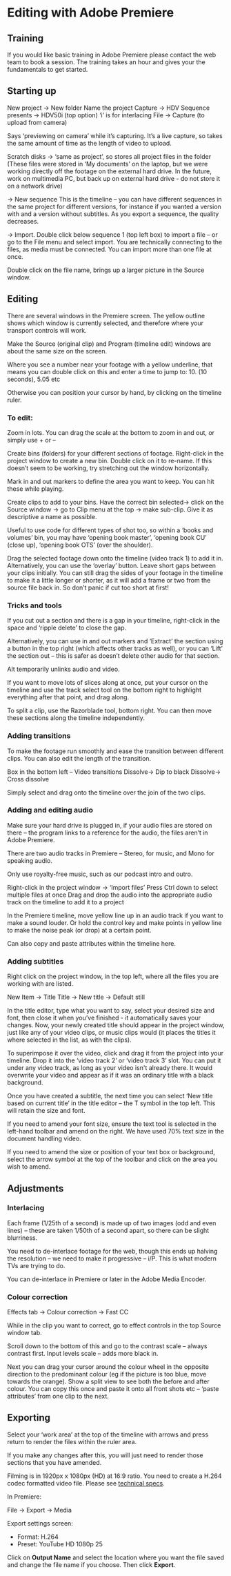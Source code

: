 # Editing with Adobe Premiere

## Training

If you would like basic training in Adobe Premiere please contact the web team to book a session. The training takes an hour and gives your the fundamentals to get started.

## Starting up

New project → New folder
Name the project
Capture → HDV 
Sequence presents →  HDV50i (top option) ‘i’ is for interlacing	
File → Capture (to upload from camera)

Says ‘previewing on camera’ while it’s capturing. It’s a live capture, so takes the same amount of time as the length of video to upload. 

Scratch disks → ‘same as project’, so stores all project files in the folder
(These files were stored in ‘My documents’ on the laptop, but we were working directly off the footage on the external hard drive. In the future, work on multimedia PC, but back up on external hard drive - do not store it on a network drive)

→ New sequence This is the timeline – you can have different sequences in the same project for different versions, for instance if you wanted a version with and a version without subtitles. 
As you export a sequence, the quality decreases.

→ Import. Double click below sequence 1 (top left box) to import a file – or go to the File menu and select import. You are technically connecting to the files, as media must be connected.  You can import more than one file at once. 

Double click on the file name, brings up a larger picture in the Source window. 

## Editing 

There are several windows in the Premiere screen. The yellow outline shows which window is currently selected, and therefore where your transport controls will work. 

Make the Source (original clip) and Program (timeline edit) windows are about the same size on the screen. 

Where you see a number near your footage with a yellow underline, that means you can double click on this and enter a time to jump to: 
10. (10 seconds), 5.05 etc

Otherwise you can position your cursor by hand, by clicking on the timeline ruler.

### To edit:

Zoom in lots. You can drag the scale at the bottom to zoom in and out, or simply use + or –

Create bins (folders) for your different sections of footage. Right-click in the project window to create a new bin. Double click on it to re-name. If this doesn’t seem to be working, try stretching out the window horizontally. 

Mark in and out markers to define the area you want to keep. You can hit these while playing. 

Create clips to add to your bins. Have the correct bin selected→ click on the Source window → go to Clip menu at the top → make sub-clip. Give it as descriptive a name as possible. 

Useful to use code for different types of shot too, so within a ‘books and volumes’ bin, you may have ‘opening book master’, ‘opening book CU’ (close up), ‘opening book OTS’ (over the shoulder).

Drag the selected footage down onto the timeline (video track 1) to add it in. Alternatively, you can use the ‘overlay’ button. Leave short gaps between your clips initially. You can still drag the sides of your footage in the timeline to make it a little longer or shorter, as it will add a frame or two from the source file back in. So don’t panic if cut too short at first! 

### Tricks and tools

If you cut out a section and there is a gap in your timeline, right-click in the space and ‘ripple delete’ to close the gap. 

Alternatively, you can use in and out markers and ‘Extract’ the section using a button in the top right (which affects other tracks as well), or you can ‘Lift’ the section out – this is safer as doesn’t delete other audio for that section. 

Alt temporarily unlinks audio and video. 

If you want to move lots of slices along at once, put your cursor on the timeline and use the track select tool on the bottom right to highlight everything after that point, and drag along. 

To split a clip, use the Razorblade tool, bottom right. You can then move these sections along the timeline independently.

### Adding transitions

To make the footage run smoothly and ease the transition between different clips. You can also edit the length of the transition. 

Box in the bottom left – Video transitions 
Dissolve→ Dip to black 
Dissolve→ Cross dissolve

Simply select and drag onto the timeline over the join of the two clips. 

### Adding and editing audio

Make sure your hard drive is plugged in, if your audio files are stored on there – the program links to a reference for the audio, the files aren’t in Adobe Premiere. 

There are two audio tracks in Premiere – Stereo, for music, and Mono for speaking audio. 

Only use royalty-free music, such as our podcast intro and outro.

Right-click in the project window → ‘Import files’
Press Ctrl down to select multiple files at once
Drag and drop the audio into the appropriate audio track on the timeline to add it to a project

In the Premiere timeline, move yellow line up in an audio track if you want to make a sound louder. Or hold the control key and make points in yellow line to make the noise peak (or drop) at a certain point.

Can also copy and paste attributes within the timeline here.   

### Adding subtitles

Right click on the project window, in the top left, where all the files you are working with are listed. 

New Item → Title 
Title → New title → Default still

In the title editor, type what you want to say, select your desired size and font, then close it when you’ve finished - it automatically saves your changes. Now, your newly created title should appear in the project window, just like any of your video clips, or music clips would (it places the titles it where selected in the list, as with the clips). 

To superimpose it over the video, click and drag it from the project into your timeline. Drop it into the ‘video track 2’ or ‘video track 3’ slot. You can put it under any video track, as long as your video isn't already there. It would overwrite your video and appear as if it was an ordinary title with a black background. 

Once you have created a subtitle, the next time you can select ‘New title based on current title’ in the title editor – the T symbol in the top left. This will retain the size and font. 

If you need to amend your font size, ensure the text tool is selected in the left-hand toolbar and amend on the right. We have used 70% text size in the document handling video. 

If you need to amend the size or position of your text box or background, select the arrow symbol at the top of the toolbar and click on the area you wish to amend. 

## Adjustments

### Interlacing

Each frame (1/25th of a second) is made up of two images (odd and even lines) – these are taken 1/50th of a second apart, so there can be slight blurriness. 

You need to de-interlace footage for the web, though this ends up halving the resolution – we need to make it progressive – i/P. This is what modern TVs are trying to do.

You can de-interlace in Premiere or later in the Adobe Media Encoder. 

### Colour correction 

Effects tab → Colour correction → Fast CC

While in the clip you want to correct, go to effect controls in the top Source window tab. 

Scroll down to the bottom of this and go to the contrast scale – always contrast first. Input levels scale – adds more black in.

Next you can drag your cursor around the colour wheel in the opposite direction to the predominant colour (eg if the picture is too blue, move towards the orange). Show a split view to see both the before and after colour. You can copy this once and paste it onto all front shots etc – ‘paste attributes’ from one clip to the next. 

## Exporting 

Select your ‘work area’ at the top of the timeline with arrows and press return to render the files within the ruler area. 

If you make any changes after this, you will just need to render those sections that you have amended. 

Filming is in 1920px x 1080px (HD) at 16:9 ratio. You need to create a H.264 codec formatted video file. Please see [technical specs](file-output.md).

In Premiere:

File → Export → Media

Export settings screen:
* Format: H.264
* Preset: YouTube HD 1080p 25

Click on **Output Name** and select the location where you want the file saved and change the file name if you choose. Then click **Export**.
